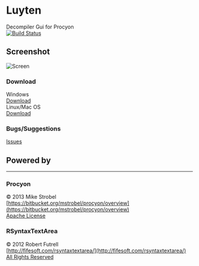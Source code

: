 Luyten
======
Decompiler Gui for Procyon<br>
[![Build Status](http://ci.modcrafting.com/view/Luyten/job/Luyten/badge/icon)](http://ci.modcrafting.com/view/Luyten/job/Luyten/)

## Screenshot
![Screen](http://puu.sh/3Ak9r.jpg)

### Download
Windows<br>
[Download](https://github.com/deathmarine/Luyten/releases/download/v0.2.0/Luyten.exe)<br>
Linux/Mac OS<br>
[Download](https://github.com/deathmarine/Luyten/releases/download/v0.2.0/Luyten.jar)<br>

### Bugs/Suggestions
[Issues](https://github.com/deathmarine/Luyten/issues)<br>


## Powered by 
*****
### Procyon
&copy; 2013 Mike Strobel<br>
[https://bitbucket.org/mstrobel/procyon/overview](https://bitbucket.org/mstrobel/procyon/overview)<br>
[Apache License](https://github.com/deathmarine/Luyten/blob/master/distfiles/Procyon.License.txt)<br>


### RSyntaxTextArea
&copy; 2012 Robert Futrell<br>
[http://fifesoft.com/rsyntaxtextarea/](http://fifesoft.com/rsyntaxtextarea/)<br>
[All Rights Reserved](https://github.com/deathmarine/Luyten/blob/master/distfiles/RSyntaxTextArea.License.txt)<br>